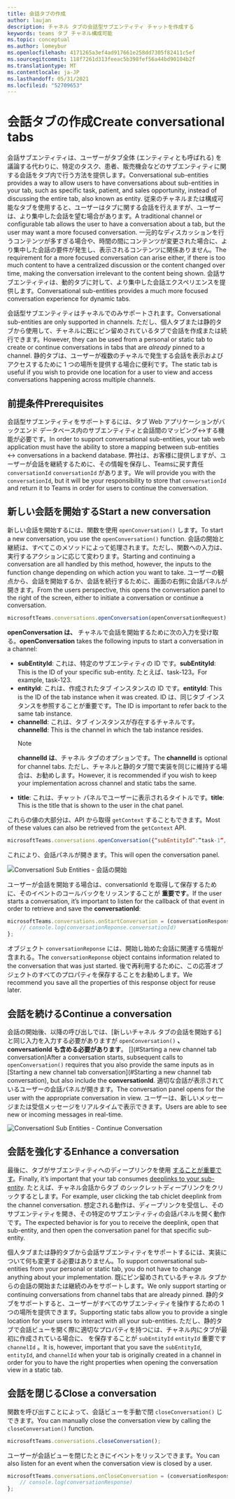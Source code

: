```yaml
---
title: 会話タブの作成
author: laujan
description: チャネル タブの会話型サブエンティティ チャットを作成する
keywords: teams タブ チャネル構成可能
ms.topic: conceptual
ms.author: lomeybur
ms.openlocfilehash: 4171265a3ef4ad917661e258dd7305f82411c5ef
ms.sourcegitcommit: 118f7261d313feeac5b398fef56a44bd90104b2f
ms.translationtype: MT
ms.contentlocale: ja-JP
ms.lasthandoff: 05/31/2021
ms.locfileid: "52709653"
---
```

# <a name="create-conversational-tabs"></a><span data-ttu-id="9d5a6-104">会話タブの作成</span><span class="sxs-lookup"><span data-stu-id="9d5a6-104">Create conversational tabs</span></span>

<span data-ttu-id="9d5a6-105">会話サブエンティティは、ユーザーがタブ全体 (エンティティとも呼ばれる) を議論する代わりに、特定のタスク、患者、販売機会などのサブエンティティに関する会話をタブ内で行う方法を提供します。</span><span class="sxs-lookup"><span data-stu-id="9d5a6-105">Conversational sub-entities provides a way to allow users to have conversations about sub-entities in your tab, such as specific task, patient, and sales opportunity, instead of discussing the entire tab, also known as entity.</span></span> <span data-ttu-id="9d5a6-106">従来のチャネルまたは構成可能なタブを使用すると、ユーザーはタブに関する会話を行えますが、ユーザーは、より集中した会話を望む場合があります。</span><span class="sxs-lookup"><span data-stu-id="9d5a6-106">A traditional channel or configurable tab allows the user to have a conversation about a tab, but the user may want a more focused conversation.</span></span> <span data-ttu-id="9d5a6-107">一元的なディスカッションを行うコンテンツが多すぎる場合や、時間の間にコンテンツが変更された場合に、より集中した会話の要件が発生し、表示されるコンテンツに関係ありません。</span><span class="sxs-lookup"><span data-stu-id="9d5a6-107">The requirement for a more focused conversation can arise either, if there is too much content to have a centralized discussion or the content changed over time, making the conversation irrelevant to the content being shown.</span></span> <span data-ttu-id="9d5a6-108">会話サブエンティティは、動的タブに対して、より集中した会話エクスペリエンスを提供します。</span><span class="sxs-lookup"><span data-stu-id="9d5a6-108">Conversational sub-entities provides a much more focused conversation experience for dynamic tabs.</span></span>

<span data-ttu-id="9d5a6-109">会話型サブエンティティはチャネルでのみサポートされます。</span><span class="sxs-lookup"><span data-stu-id="9d5a6-109">Conversational sub-entities are only supported in channels.</span></span> <span data-ttu-id="9d5a6-110">ただし、個人タブまたは静的タブから使用して、チャネルに既にピン留めされているタブで会話を作成または続行できます。</span><span class="sxs-lookup"><span data-stu-id="9d5a6-110">However, they can be used from a personal or static tab to create or continue conversations in tabs that are *already* pinned to a channel.</span></span> <span data-ttu-id="9d5a6-111">静的タブは、ユーザーが複数のチャネルで発生する会話を表示およびアクセスするために 1 つの場所を提供する場合に便利です。</span><span class="sxs-lookup"><span data-stu-id="9d5a6-111">The static tab is useful if you wish to provide one location for a user to view and access conversations happening across multiple channels.</span></span>

## <a name="prerequisites"></a><span data-ttu-id="9d5a6-112">前提条件</span><span class="sxs-lookup"><span data-stu-id="9d5a6-112">Prerequisites</span></span>

<span data-ttu-id="9d5a6-113">会話型サブエンティティをサポートするには、タブ Web アプリケーションがバックエンド データベース内のサブエンティティと会話間のマッピング↔する機能が必要です。</span><span class="sxs-lookup"><span data-stu-id="9d5a6-113">In order to support conversational sub-entities, your tab web application must have the ability to store a mapping between sub-entities ↔ conversations in a backend database.</span></span> <span data-ttu-id="9d5a6-114">弊社は、お客様に提供しますが、ユーザーが会話を継続するために、その情報を保存し、Teamsに戻す責任 `conversationId` `conversationId` があります。</span><span class="sxs-lookup"><span data-stu-id="9d5a6-114">We will provide you with the `conversationId`, but it will be your responsibility to store that `conversationId` and return it to Teams in order for users to continue the conversation.</span></span>

## <a name="start-a-new-conversation"></a><span data-ttu-id="9d5a6-115">新しい会話を開始する</span><span class="sxs-lookup"><span data-stu-id="9d5a6-115">Start a new conversation</span></span>

<span data-ttu-id="9d5a6-116">新しい会話を開始するには、関数を使用 `openConversation()` します。</span><span class="sxs-lookup"><span data-stu-id="9d5a6-116">To start a new conversation, you use the `openConversation()` function.</span></span> <span data-ttu-id="9d5a6-117">会話の開始と継続は、すべてこのメソッドによって処理されます。ただし、関数への入力は、実行するアクションに応じて変わります。</span><span class="sxs-lookup"><span data-stu-id="9d5a6-117">Starting and continuing a conversation are all handled by this method, however, the inputs to the function change depending on which action you want to take.</span></span> <span data-ttu-id="9d5a6-118">ユーザーの観点から、会話を開始するか、会話を続行するために、画面の右側に会話パネルが開きます。</span><span class="sxs-lookup"><span data-stu-id="9d5a6-118">From the users perspective, this opens the conversation panel to the right of the screen, either to initiate a conversation or continue a conversation.</span></span>

``` javascript
microsoftTeams.conversations.openConversation(openConversationRequest);
```

<span data-ttu-id="9d5a6-119">**openConversation は、** チャネルで会話を開始するために次の入力を受け取る。</span><span class="sxs-lookup"><span data-stu-id="9d5a6-119">**openConversation** takes the following inputs to start a conversation in a channel:</span></span>

* <span data-ttu-id="9d5a6-120">**subEntityId**: これは、特定のサブエンティティの ID です。</span><span class="sxs-lookup"><span data-stu-id="9d5a6-120">**subEntityId**: This is the ID of your specific sub-entity.</span></span> <span data-ttu-id="9d5a6-121">たとえば、task-123。</span><span class="sxs-lookup"><span data-stu-id="9d5a6-121">For example, task-123.</span></span>
* <span data-ttu-id="9d5a6-122">**entityId**: これは、作成されたタブ インスタンスの ID です。</span><span class="sxs-lookup"><span data-stu-id="9d5a6-122">**entityId**: This is the ID of the tab instance when it was created.</span></span> <span data-ttu-id="9d5a6-123">ID は、同じタブ インスタンスを参照することが重要です。</span><span class="sxs-lookup"><span data-stu-id="9d5a6-123">The ID is important to refer back to the same tab instance.</span></span>
* <span data-ttu-id="9d5a6-124">**channelId**: これは、タブ インスタンスが存在するチャネルです。</span><span class="sxs-lookup"><span data-stu-id="9d5a6-124">**channelId**: This is the channel in which the tab instance resides.</span></span>
   > [!NOTE]
   > <span data-ttu-id="9d5a6-125">**channelId は**、チャネル タブのオプションです。</span><span class="sxs-lookup"><span data-stu-id="9d5a6-125">The **channelId** is optional for channel tabs.</span></span> <span data-ttu-id="9d5a6-126">ただし、チャネルと静的タブ間で実装を同じに維持する場合は、お勧めします。</span><span class="sxs-lookup"><span data-stu-id="9d5a6-126">However, it is recommended if you wish to keep your implementation across channel and static tabs the same.</span></span>
* <span data-ttu-id="9d5a6-127">**title**: これは、チャット パネルでユーザーに表示されるタイトルです。</span><span class="sxs-lookup"><span data-stu-id="9d5a6-127">**title**: This is the title that is shown to the user in the chat panel.</span></span>

<span data-ttu-id="9d5a6-128">これらの値の大部分は、API から取得 `getContext` することもできます。</span><span class="sxs-lookup"><span data-stu-id="9d5a6-128">Most of these values can also be retrieved from the `getContext` API.</span></span>

```javascript
microsoftTeams.conversations.openConversation({“subEntityId”:”task-1”, “entityId”: “tabInstanceId-1”, “channelId”: ”19:baa6e71f65b948d189bf5c892baa8e5a@thread.skype”, “title”: "Task Title”});
```

<span data-ttu-id="9d5a6-129">これにより、会話パネルが開きます。</span><span class="sxs-lookup"><span data-stu-id="9d5a6-129">This will open the conversation panel.</span></span>

![Conversationl Sub Entities - 会話の開始](~/assets/images/tabs/conversational-subentities/start-conversation.png)

<span data-ttu-id="9d5a6-131">ユーザーが会話を開始する場合は、conversationId を取得して保存するために、そのイベントのコールバックをリッスンすることが **重要です**。</span><span class="sxs-lookup"><span data-stu-id="9d5a6-131">If the user starts a conversation, it’s important to listen for the callback of that event in order to retrieve and save the **conversationId**:</span></span>

```javascript
microsoftTeams.conversations.onStartConversation = (conversationResponse) => {
    // console.log(conversationReponse.conversationId)
};
```

<span data-ttu-id="9d5a6-132">オブジェクト `conversationReponse` には、開始し始めた会話に関連する情報が含まれる。</span><span class="sxs-lookup"><span data-stu-id="9d5a6-132">The `conversationReponse` object contains information related to the conversation that was just started.</span></span> <span data-ttu-id="9d5a6-133">後で再利用するために、この応答オブジェクトのすべてのプロパティを保存することをお勧めします。</span><span class="sxs-lookup"><span data-stu-id="9d5a6-133">We recommend you save all the properties of this response object for reuse later.</span></span>

## <a name="continue-a-conversation"></a><span data-ttu-id="9d5a6-134">会話を続ける</span><span class="sxs-lookup"><span data-stu-id="9d5a6-134">Continue a conversation</span></span>

<span data-ttu-id="9d5a6-135">会話の開始後、以降の呼び出しでは、[新しいチャネル タブの会話を開始する] と同じ入力を入力する必要がありますが `openConversation()` **、conversationId も含める必要があります**。 [](#Starting a new channel tab conversation)</span><span class="sxs-lookup"><span data-stu-id="9d5a6-135">After a conversation starts, subsequent calls to `openConversation()` requires that you also provide the same inputs as in [Starting a new channel tab conversation](#Starting a new channel tab conversation), but also include the **conversationId**.</span></span> <span data-ttu-id="9d5a6-136">適切な会話が表示されているユーザーの会話パネルが開きます。</span><span class="sxs-lookup"><span data-stu-id="9d5a6-136">The conversation panel opens for the user with the appropriate conversation in view.</span></span> <span data-ttu-id="9d5a6-137">ユーザーは、新しいメッセージまたは受信メッセージをリアルタイムで表示できます。</span><span class="sxs-lookup"><span data-stu-id="9d5a6-137">Users are able to see new or incoming messages in real-time.</span></span>

![Conversationl Sub Entities - Continue Conversation](~/assets/images/tabs/conversational-subentities/continue-conversation.png)

## <a name="enhance-a-conversation"></a><span data-ttu-id="9d5a6-139">会話を強化する</span><span class="sxs-lookup"><span data-stu-id="9d5a6-139">Enhance a conversation</span></span>

<span data-ttu-id="9d5a6-140">最後に、タブがサブエンティティへのディープリンクを使用 [することが重要です](~/concepts/build-and-test/deep-links.md)。</span><span class="sxs-lookup"><span data-stu-id="9d5a6-140">Finally, it’s important that your tab consumes [deeplinks to your sub-entity](~/concepts/build-and-test/deep-links.md).</span></span> <span data-ttu-id="9d5a6-141">たとえば、チャネル会話からタブ のシックレットディープリンクをクリックするとします。</span><span class="sxs-lookup"><span data-stu-id="9d5a6-141">For example, user clicking the tab chiclet deeplink from the channel conversation.</span></span> <span data-ttu-id="9d5a6-142">想定される動作は、ディープリンクを受信し、そのサブエンティティを開き、その特定のサブエンティティの会話パネルを開く動作です。</span><span class="sxs-lookup"><span data-stu-id="9d5a6-142">The expected behavior is for you to receive the deeplink, open that sub-entity, and then open the conversation panel for that specific sub-entity.</span></span>

<span data-ttu-id="9d5a6-143">個人タブまたは静的タブから会話サブエンティティをサポートするには、実装について何も変更する必要はありません。</span><span class="sxs-lookup"><span data-stu-id="9d5a6-143">To support conversational sub-entities from your personal or static tab, you do not have to change anything about your implementation.</span></span> <span data-ttu-id="9d5a6-144">既にピン留めされているチャネル タブからの会話の開始または継続のみをサポートします。</span><span class="sxs-lookup"><span data-stu-id="9d5a6-144">We only support starting or continuing conversations from channel tabs that are already pinned.</span></span> <span data-ttu-id="9d5a6-145">静的タブをサポートすると、ユーザーがすべてのサブエンティティを操作するための 1 つの場所を提供できます。</span><span class="sxs-lookup"><span data-stu-id="9d5a6-145">Supporting static tabs allow you to provide a single location for your users to interact with all your sub-entities.</span></span> <span data-ttu-id="9d5a6-146">ただし、静的タブで会話ビューを開く際に適切なプロパティを持つには、チャネル内にタブが最初に作成されている場合に、 を保存することが `subEntityId` `entityId` 重要です `channelId` 。</span><span class="sxs-lookup"><span data-stu-id="9d5a6-146">It is, however, important that you save the `subEntityId`, `entityId`, and `channelId` when your tab is originally created in a channel in order for you to have the right properties when opening the conversation view in a static tab.</span></span>

## <a name="close-a-conversation"></a><span data-ttu-id="9d5a6-147">会話を閉じる</span><span class="sxs-lookup"><span data-stu-id="9d5a6-147">Close a conversation</span></span>

<span data-ttu-id="9d5a6-148">関数を呼び出すことによって、会話ビューを手動で閉 `closeConversation()` じできます。</span><span class="sxs-lookup"><span data-stu-id="9d5a6-148">You can manually close the conversation view by calling the `closeConversation()` function.</span></span>

```javascript
microsoftTeams.conversations.closeConversation();
```

<span data-ttu-id="9d5a6-149">ユーザーが会話ビューを閉じたときにイベントをリッスンできます。</span><span class="sxs-lookup"><span data-stu-id="9d5a6-149">You can also listen for an event when the conversation view is closed by a user.</span></span>

```javascript
microsoftTeams.conversations.onCloseConversation = (conversationResponse) => {
    // console.log(conversationResponse)
};
```
